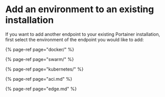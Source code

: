 # Add an environment to an existing installation

If you want to add another endpoint to your existing Portainer installation, first select the environment of the endpoint you would like to add:

{% page-ref page="docker/" %}

{% page-ref page="swarm/" %}

{% page-ref page="kubernetes/" %}

{% page-ref page="aci.md" %}

{% page-ref page="edge.md" %}



